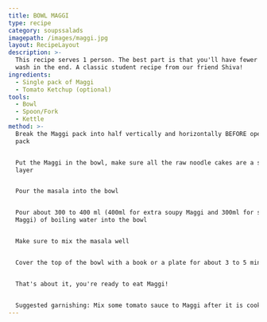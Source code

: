 ```yaml
---
title: BOWL MAGGI
type: recipe
category: soupssalads
imagepath: /images/maggi.jpg
layout: RecipeLayout
description: >-
  This recipe serves 1 person. The best part is that you'll have fewer dishes to
  wash in the end. A classic student recipe from our friend Shiva!
ingredients:
  - Single pack of Maggi
  - Tomato Ketchup (optional)
tools:
  - Bowl
  - Spoon/Fork
  - Kettle
method: >-
  Break the Maggi pack into half vertically and horizontally BEFORE opening the
  pack 


  Put the Maggi in the bowl, make sure all the raw noodle cakes are a single
  layer 


  Pour the masala into the bowl 


  Pour about 300 to 400 ml (400ml for extra soupy Maggi and 300ml for soupy
  Maggi) of boiling water into the bowl 


  Make sure to mix the masala well 


  Cover the top of the bowl with a book or a plate for about 3 to 5 minutes 


  That's about it, you're ready to eat Maggi! 


  Suggested garnishing: Mix some tomato sauce to Maggi after it is cooked.
---
```


